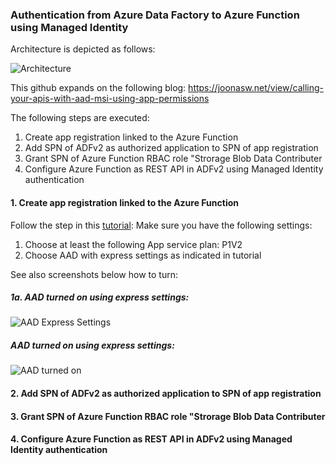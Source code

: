 ### Authentication from Azure Data Factory to Azure Function using Managed Identity  ###

Architecture is depicted as follows:

![Architecture](https://github.com/rebremer/managed_identity_authentication/blob/master/images/Architecture.png)

This github expands on the following blog: https://joonasw.net/view/calling-your-apis-with-aad-msi-using-app-permissions

The following steps are executed:

1. Create app registration linked to the Azure Function
2. Add SPN of ADFv2 as authorized application to SPN of app registration
3. Grant SPN of Azure Function RBAC role "Strorage Blob Data Contributer
4. Configure Azure Function as REST API in ADFv2 using Managed Identity authentication

#### 1. Create app registration linked to the Azure Function ####

Follow the step in this [tutorial](https://docs.microsoft.com/en-us/azure/app-service/configure-authentication-provider-aad#-configure-with-express-settings "aad#-configure-with-express-settings"): Make sure you have the following settings:

1. Choose at least the following App service plan: P1V2
2. Choose AAD with express settings as indicated in tutorial

See also screenshots below how to turn:

##### 1a. AAD turned on using express settings: #####

![AAD Express Settings](https://github.com/rebremer/managed_identity_authentication/blob/master/images/1_AAD_Express_Option.png)

##### AAD turned on using express settings: #####

![AAD turned on](https://github.com/rebremer/managed_identity_authentication/blob/master/images/1_AAD_turned_on.png)

#### 2. Add SPN of ADFv2 as authorized application to SPN of app registration ####



#### 3. Grant SPN of Azure Function RBAC role "Strorage Blob Data Contributer ####

#### 4. Configure Azure Function as REST API in ADFv2 using Managed Identity authentication ####